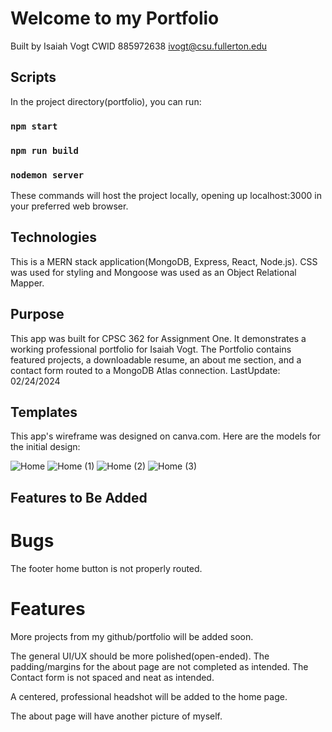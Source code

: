 # Welcome to my Portfolio

Built by
  Isaiah Vogt
  CWID 885972638
  ivogt@csu.fullerton.edu

## Scripts

In the project directory(portfolio), you can run:

### `npm start`

### `npm run build`

### `nodemon server`

These commands will host the project locally, opening up localhost:3000 in your preferred web browser.

## Technologies

This is a MERN stack application(MongoDB, Express, React, Node.js). CSS was used for styling and Mongoose was used as an Object Relational Mapper.

## Purpose

This app was built for CPSC 362 for Assignment One. It demonstrates a working professional portfolio for Isaiah Vogt. The Portfolio contains featured projects, a downloadable resume, an about me section, and a contact form routed to a MongoDB Atlas connection.
LastUpdate: 02/24/2024

## Templates

This app's wireframe was designed on canva.com. Here are the models for the initial design: 

![Home](https://github.com/ivogt12/Portfolio/assets/98562653/42ef0b1f-fcd2-40ae-85e8-0fcacf436b92)
![Home (1)](https://github.com/ivogt12/Portfolio/assets/98562653/a11996b2-a33e-47ef-a95b-60be863bf15b)
![Home (2)](https://github.com/ivogt12/Portfolio/assets/98562653/9f9adecc-41d0-4c39-a1fe-5803f169ccd9)
![Home (3)](https://github.com/ivogt12/Portfolio/assets/98562653/0ba47751-549b-4896-bf77-fd359c73a053)

## Features to Be Added

# Bugs

  The footer home button is not properly routed.

# Features

  More projects from my github/portfolio will be added soon.

  The general UI/UX should be more polished(open-ended). The padding/margins for the about page are not completed as intended. The Contact form is not spaced and neat as intended.

  A centered, professional headshot will be added to the home page.

  The about page will have another picture of myself.
